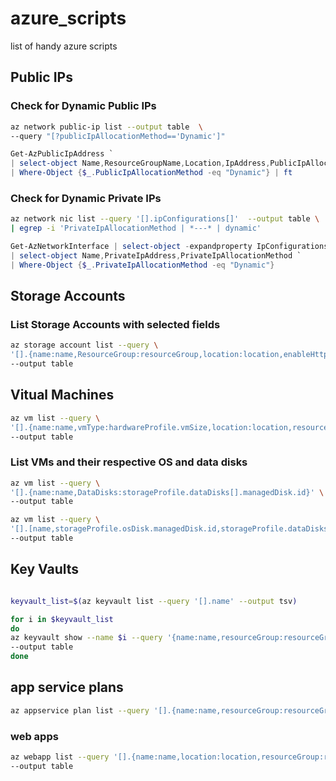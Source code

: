 # azure_scripts
list of handy azure scripts

## Public IPs
### Check for Dynamic Public IPs
```bash
az network public-ip list --output table  \
--query "[?publicIpAllocationMethod=='Dynamic']"
```
```powershell
Get-AzPublicIpAddress `
| select-object Name,ResourceGroupName,Location,IpAddress,PublicIpAllocationMethod `
| Where-Object {$_.PublicIpAllocationMethod -eq "Dynamic"} | ft
```
### Check for Dynamic Private IPs
```bash
az network nic list --query '[].ipConfigurations[]'  --output table \
| egrep -i 'PrivateIpAllocationMethod | *---* | dynamic' 
```
```powershell
Get-AzNetworkInterface | select-object -expandproperty IpConfigurations `
| select-object Name,PrivateIpAddress,PrivateIpAllocationMethod `
| Where-Object {$_.PrivateIpAllocationMethod -eq "Dynamic"}
```

## Storage Accounts
### List Storage Accounts with selected fields
```bash
az storage account list --query \
'[].{name:name,ResourceGroup:resourceGroup,location:location,enableHttpsTrafficOnly:enableHttpsTrafficOnly,kind:kind,accessTier:accessTier,sku_name:sku.name,sku_tier:sku.tier}' \
--output table
```

## Vitual Machines

```bash
az vm list --query \
'[].{name:name,vmType:hardwareProfile.vmSize,location:location,resourceGroup:resourceGroup,availabilitySet:availabilitySet.id,zones:zones,virtualMachineScaleSet:virtualMachineScaleSet,osDiskType:storageProfile.osDisk.osType,offer:storageProfile.imageReference.offer,sku:storageProfile.imageReference.sku}' \
--output table 
```
### List VMs and their respective OS and data disks
```bash
az vm list --query \
'[].{name:name,DataDisks:storageProfile.dataDisks[].managedDisk.id}' \
--output table 
```

```bash
az vm list --query \
'[].[name,storageProfile.osDisk.managedDisk.id,storageProfile.dataDisks[*].managedDisk.id]' \
--output table 
``` 

## Key Vaults

```bash

keyvault_list=$(az keyvault list --query '[].name' --output tsv)

for i in $keyvault_list
do 
az keyvault show --name $i --query '{name:name,resourceGroup:resourceGroup,location:location,sku:sku.name,enableSoftDelete:properties.enableSoftDelete,softDeleteRetentionInDays:softDeleteRetentionInDays}' \
--output table
done
```

## app service plans
```bash
az appservice plan list --query '[].{name:name,resourceGroup:resourceGroup,location:location,kind:kind,sku_name:sku.name,sku_tier:sku.tier,numberOfSites:numberOfSites,status:status}' --output table
```

### web apps
```bash
az webapp list --query '[].{name:name,location:location,resourceGroup:resourceGroup,kind:kind,defaultHostName:defaultHostName}' \
--output table
```